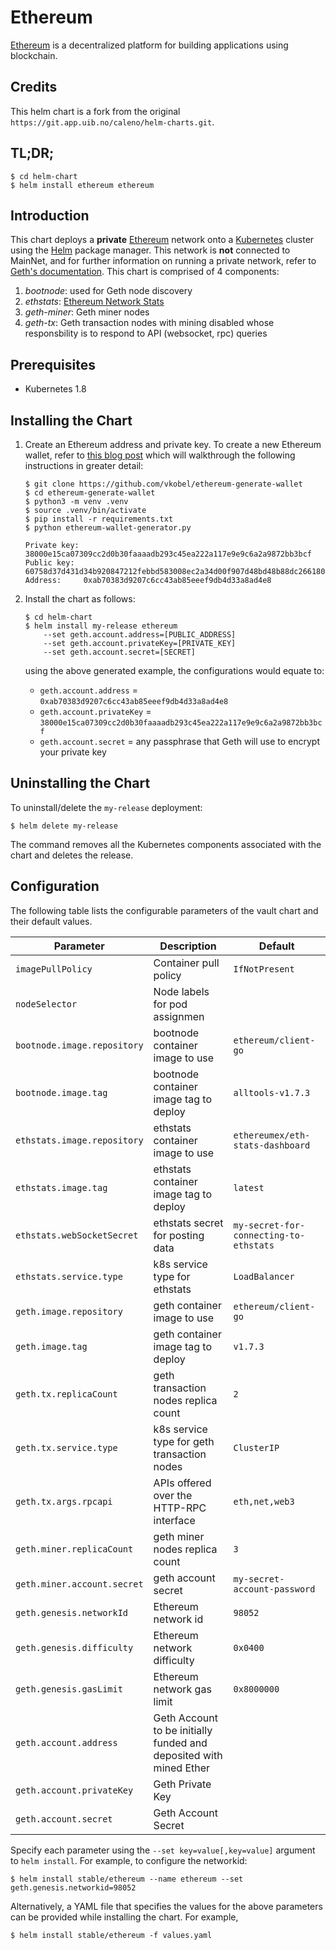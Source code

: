 # Ethereum

[Ethereum](https://www.ethereum.org/) is a decentralized platform for building applications using blockchain.

## Credits

This helm chart is a fork from the original `https://git.app.uib.no/caleno/helm-charts.git`.

## TL;DR;

```console
$ cd helm-chart
$ helm install ethereum ethereum
```

## Introduction

This chart deploys a **private** [Ethereum](https://www.ethereum.org/) network onto a [Kubernetes](http://kubernetes.io) cluster using the [Helm](https://helm.sh) package manager. This network is **not** connected to MainNet, and for further information on running a private network, refer to [Geth's documentation](https://github.com/ethereum/go-ethereum/wiki/Private-network). This chart is comprised of 4 components:

1. *bootnode*: used for Geth node discovery
1. *ethstats*: [Ethereum Network Stats](https://github.com/cubedro/eth-netstats)
1. *geth-miner*: Geth miner nodes
1. *geth-tx*: Geth transaction nodes with mining disabled whose responsbility is to respond to API (websocket, rpc) queries

## Prerequisites

* Kubernetes 1.8

## Installing the Chart

1. Create an Ethereum address and private key. To create a new Ethereum wallet, refer to [this blog post](https://kobl.one/blog/create-full-ethereum-keypair-and-address/) which will walkthrough the following instructions in greater detail:

    ```console
    $ git clone https://github.com/vkobel/ethereum-generate-wallet
    $ cd ethereum-generate-wallet
    $ python3 -m venv .venv
    $ source .venv/bin/activate
    $ pip install -r requirements.txt
    $ python ethereum-wallet-generator.py

    Private key: 38000e15ca07309cc2d0b30faaaadb293c45ea222a117e9e9c6a2a9872bb3bcf
    Public key:  60758d37d431d34b920847212febbd583008ec2a34d00f907d48bd48b88dc2661806eb99cb6178312d228b2fd08cdb88bafc352d0395ae09b2fe453f0c4403ad
    Address:     0xab70383d9207c6cc43ab85eeef9db4d33a8ad4e8
    ```

2. Install the chart as follows:

    ```console
    $ cd helm-chart
    $ helm install my-release ethereum
        --set geth.account.address=[PUBLIC_ADDRESS]
        --set geth.account.privateKey=[PRIVATE_KEY]
        --set geth.account.secret=[SECRET]
    ```

    using the above generated example, the configurations would equate to:
    
    * `geth.account.address` = `0xab70383d9207c6cc43ab85eeef9db4d33a8ad4e8` 
    * `geth.account.privateKey` = `38000e15ca07309cc2d0b30faaaadb293c45ea222a117e9e9c6a2a9872bb3bcf`
    * `geth.account.secret` = any passphrase that Geth will use to encrypt your private key


## Uninstalling the Chart

To uninstall/delete the `my-release` deployment:

```console
$ helm delete my-release
```

The command removes all the Kubernetes components associated with the chart and deletes the release.

## Configuration

The following table lists the configurable parameters of the vault chart and their default values.

| Parameter                         | Description                                   | Default                               |
|-----------------------------------|-----------------------------------------------|---------------------------------------|
| `imagePullPolicy`                 | Container pull policy                         | `IfNotPresent`                        |
| `nodeSelector`                    | Node labels for pod assignmen                 |                                       |
| `bootnode.image.repository`       | bootnode container image to use               | `ethereum/client-go`                  |
| `bootnode.image.tag`              | bootnode container image tag to deploy        | `alltools-v1.7.3`                     |
| `ethstats.image.repository`       | ethstats container image to use               | `ethereumex/eth-stats-dashboard`      |
| `ethstats.image.tag`              | ethstats container image tag to deploy        | `latest`                              |
| `ethstats.webSocketSecret`        | ethstats secret for posting data              | `my-secret-for-connecting-to-ethstats`|
| `ethstats.service.type`           | k8s service type for ethstats                 | `LoadBalancer`                        |
| `geth.image.repository`           | geth container image to use                   | `ethereum/client-go`                  |
| `geth.image.tag`                  | geth container image tag to deploy            | `v1.7.3`                              |
| `geth.tx.replicaCount`            | geth transaction nodes replica count          | `2`                                   |
| `geth.tx.service.type`            | k8s service type for geth transaction nodes   | `ClusterIP`                           |
| `geth.tx.args.rpcapi`             | APIs offered over the HTTP-RPC interface      | `eth,net,web3`                        |
| `geth.miner.replicaCount`         | geth miner nodes replica count                | `3`                                   |
| `geth.miner.account.secret`       | geth account secret                           | `my-secret-account-password`          |
| `geth.genesis.networkId`          | Ethereum network id                           | `98052`                               |
| `geth.genesis.difficulty`         | Ethereum network difficulty                   | `0x0400`                              |
| `geth.genesis.gasLimit`           | Ethereum network gas limit                    | `0x8000000`                         |
| `geth.account.address`            | Geth Account to be initially funded and deposited with mined Ether |                  |
| `geth.account.privateKey`         | Geth Private Key                              |                                       |
| `geth.account.secret`             | Geth Account Secret                           |                                       |

Specify each parameter using the `--set key=value[,key=value]` argument to `helm install`. For example, to configure the networkid:

```console
$ helm install stable/ethereum --name ethereum --set geth.genesis.networkid=98052
```

Alternatively, a YAML file that specifies the values for the above parameters can be provided while installing the chart. For example,

```console
$ helm install stable/ethereum -f values.yaml
```

